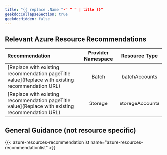 ```yaml
---
title: "{{ replace .Name "-" " " | title }}"
geekdocCollapseSection: true
geekdocHidden: false
---
```


## Relevant Azure Resource Recommendations

| Recommendation                                                                                   | Provider Namespace |  Resource Type  |
| :----------------------------------------------------------------------------------------------- | :----------------: | :-------------: |
| [Replace with existing recommendation pageTitle value](Replace with existing recommendation URL) |       Batch        |  batchAccounts  |
| [Replace with existing recommendation pageTitle value](Replace with existing recommendation URL) |      Storage       | storageAccounts |

## General Guidance (not resource specific)

{{< azure-resources-recommendationlist name="azure-resources-recommendationlist" >}}
